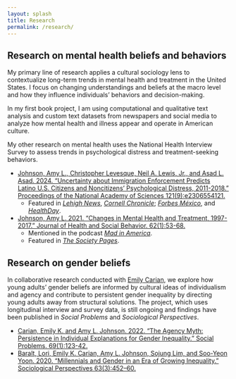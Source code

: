 ```yaml
---
layout: splash
title: Research
permalink: /research/
---
```


## Research on mental health beliefs and behaviors

My primary line of research applies a cultural sociology lens to contextualize long-term trends in mental health and treatment in the United States. I focus on changing understandings and beliefs at the macro level and how they influence individuals’ behaviors and decision-making.

In my first book project, I am using computational and qualitative text analysis and custom text datasets from newspapers and social media to analyze how mental health and illness appear and operate in American culture. 

My other research on mental health uses the National Health Interview Survey to assess trends in psychological distress and treatment-seeking behaviors. 

- [Johnson, Amy L., Christopher Levesque, Neil A. Lewis, Jr., and Asad L. Asad. 2024. “Uncertainty about Immigration Enforcement Predicts Latino U.S. Citizens and Noncitizens’ Psychological Distress, 2011-2018.” Proceedings of the National Academy of Sciences 121(9):e2306554121.](https://www.pnas.org/doi/10.1073/pnas.2306554121)
    - Featured in [*Lehigh News*](https://www2.lehigh.edu/news/study-threat-of-deportation-leads-to-psychological-distress-among-both-latino-citizens-and), [*Cornell Chronicle*](https://news.cornell.edu/stories/2024/02/deportation-threat-worsens-latinos-anxiety-mental-health); [*Forbes México*](https://www.forbes.com.mx/asi-es-como-la-amenaza-de-deportacion-afecta-la-salud-mental-de-los-latinos-en-eu/), and [*HealthDay*](https://www.healthday.com/health-news/mental-health/political-changes-are-stressing-hispanic-americans-study).
- [Johnson, Amy L. 2021. “Changes in Mental Health and Treatment, 1997-2017.” Journal of Health and Social Behavior. 62(1):53-68.](https://doi.org/10.1177/0022146520984136)
    - Mentioned in the podcast [*Mad in America*](https://www.madinamerica.com/2022/05/failings-mental-health-dangerous/).
    - Featured in [*The Society Pages*](https://thesocietypages.org/discoveries/2021/03/24/mental-health-treatment-seeking-not-distress-increasing-for-all/).


## Research on gender beliefs

In collaborative research conducted with [Emily Carian](https://emilycarian.com/), we explore how young adults’ gender beliefs are informed by cultural ideas of individualism and agency and contribute to persistent gender inequality by directing young adults away from structural solutions. The project, which uses longitudinal interview and survey data, is still ongoing and findings have been published in *Social Problems* and *Sociological Perspectives*.

- [Carian, Emily K. and Amy L. Johnson. 2022. “The Agency Myth: Persistence in Individual Explanations for Gender Inequality.” Social Problems. 69(1):123-42.](https://doi.org/10.1093/socpro/spaa072)
- [Baralt, Lori, Emily K. Carian, Amy L. Johnson, Sojung Lim, and Soo-Yeon Yoon. 2020. “Millennials and Gender in an Era of Growing Inequality.” Sociological Perspectives 63(3):452–60.](https://href.li/?https://doi.org/10.1177/0731121420915870)

